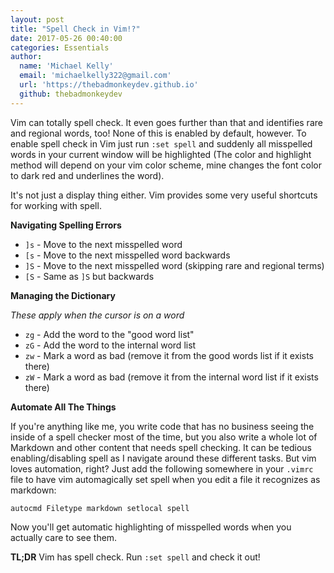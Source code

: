 ```yaml
---
layout: post
title: "Spell Check in Vim!?"
date: 2017-05-26 00:40:00
categories: Essentials
author:
  name: 'Michael Kelly'
  email: 'michaelkelly322@gmail.com'
  url: 'https://thebadmonkeydev.github.io'
  github: thebadmonkeydev
---
```


Vim can totally spell check. It even goes further than that and
identifies rare and regional words, too! None of this is enabled by default,
however. To enable spell check in Vim just run `:set spell` and suddenly
all misspelled words in your current window will be highlighted (The color and highlight method
will depend on your vim color scheme, mine changes the font color to
dark red and underlines the word).

It's not just a display thing either. Vim provides some very useful
shortcuts for working with spell.

**Navigating Spelling Errors**

- `]s` - Move to the next misspelled word
- `[s` - Move to the next misspelled word backwards
- `]S` - Move to the next misspelled word (skipping rare and regional terms)
- `[S` - Same as `]S` but backwards

**Managing the Dictionary**

_These apply when the cursor is on a word_

- `zg` - Add the word to the "good word list"
- `zG` - Add the word to the internal word list
- `zw` - Mark a word as bad (remove it from the good words list if it
exists there)
- `zW` - Mark a word as bad (remove it from the internal word list if it
exists there)

**Automate All The Things**

If you're anything like me, you write code that has no business seeing
the inside of a spell checker most of the time, but you also write a
whole lot of Markdown and other content that needs spell checking. It
can be tedious enabling/disabling spell as I navigate around these
different tasks. But vim loves automation, right? Just add the following somewhere in your
`.vimrc` file to have vim automagically set spell when you edit a file
it recognizes as markdown:

```
autocmd Filetype markdown setlocal spell
```

Now you'll get automatic highlighting of misspelled words when you
actually care to see them.

**TL;DR** Vim has spell check. Run `:set spell` and check it out!

